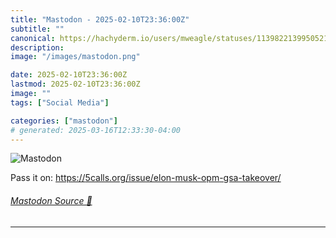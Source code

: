 ```yaml
---
title: "Mastodon - 2025-02-10T23:36:00Z"
subtitle: ""
canonical: https://hachyderm.io/users/mweagle/statuses/113982213995052198
description:
image: "/images/mastodon.png"

date: 2025-02-10T23:36:00Z
lastmod: 2025-02-10T23:36:00Z
image: ""
tags: ["Social Media"]

categories: ["mastodon"]
# generated: 2025-03-16T12:33:30-04:00
---
```

![Mastodon](/images/mastodon.png)

<p>Pass it on: <a href="https://5calls.org/issue/elon-musk-opm-gsa-takeover/" target="_blank" rel="nofollow noopener noreferrer" translate="no"><span class="invisible">https://</span><span class="ellipsis">5calls.org/issue/elon-musk-opm</span><span class="invisible">-gsa-takeover/</span></a></p>


###### [Mastodon Source 🐘](https://hachyderm.io/@mweagle/113982213995052198)

___
